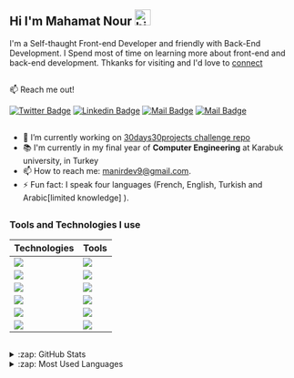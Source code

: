 ## Hi I'm Mahamat Nour <img src="https://user-images.githubusercontent.com/1303154/88677602-1635ba80-d120-11ea-84d8-d263ba5fc3c0.gif" width="28px" alt="hi">

I'm a Self-thaught Front-end Developer and friendly with Back-End Development. I Spend most of time on learning more about front-end and back-end development.
Thkanks for visiting and I'd love to [connect](https://www.linkedin.com/in/mahamat-nour-mahamat-abdraman-b44385175/)
## 
:mailbox: Reach me out!

[![Twitter Badge](https://img.shields.io/badge/-@manirDev-1ca0f1?style=flat&labelColor=1ca0f1&logo=twitter&logoColor=white&link=https://twitter.com/manirDev)](https://twitter.com/manirDev) 
[![Linkedin Badge](https://img.shields.io/badge/-manirDev-0e76a8?style=flat&labelColor=0e76a8&logo=linkedin&logoColor=white)](https://www.linkedin.com/in/mahamat-nour-mahamat-abdraman-b44385175/)
[![Mail Badge](https://img.shields.io/badge/-manirDev-e84393?style=flat&labelColor=e84393&logo=instagram&logoColor=white)](https://www.instagram.com/manirDev/) 
[![Mail Badge](https://img.shields.io/badge/-manirDev-c0392b?style=flat&labelColor=c0392b&logo=gmail&logoColor=white)](mailto:manirdev9@gmail.com)
## 
<!-- TODO: Add last video link -->

- 🔭 I’m currently working on [30days30projects challenge repo](https://github.com/manirDev/30days30projects_Challenge)
- 📚 I'm currently in my final year of <b>Computer Engineering</b> at Karabuk university, in Turkey
- 📫 How to reach me: manirdev9@gmail.com.
- ⚡ Fun fact: I speak four languages (French, English, Turkish and Arabic[limited knowledge] ).
## 


### Tools and Technologies I use

| Technologies  |Tools|
| ------------- | ------------- |
| ![](https://img.shields.io/badge/Code-HTML-informational?style=flat&logo=html5&logoColor=white&color=6aa6f8)  | ![](https://img.shields.io/badge/UiDesign-Figma-informational?style=flat&logo=figma&logoColor=white&color=6aa6f8)  |
| ![](https://img.shields.io/badge/Code-CSS-informational?style=flat&logo=css3&logoColor=white&color=6aa6f8)  | ![](https://img.shields.io/badge/Editor-VS_Code-informational?style=flat&logo=visual-studio-code&logoColor=white&color=6aa6f8) |
| ![](https://img.shields.io/badge/Code-JavaScript-informational?style=flat&logo=javascript&logoColor=white&color=6aa6f8)  | ![](https://img.shields.io/badge/OS-Windows-informational?style=flat&logo=windows&logoColor=white&color=6aa6f8)  |
| ![](https://img.shields.io/badge/Code-ReactJs-informational?style=flat&logo=React&logoColor=white&color=6aa6f8) | ![](https://img.shields.io/badge/Git-Bash-informational?style=flat&logo=git&logoColor=white&color=6aa6f8) |
| ![](https://img.shields.io/badge/Code-Bootstrap-informational?style=flat&logo=bootstrap&logoColor=white&color=6aa6f8)| ![](https://img.shields.io/badge/Git-Repository-informational?style=flat&logo=github&logoColor=white&color=6aa6f8) |
| ![](https://img.shields.io/badge/Code-PHP-informational?style=flat&logo=php&logoColor=white&color=6aa6f8) | ![](https://img.shields.io/badge/Database-MySql-informational?style=flat&logo=mysql&logoColor=white&color=6aa6f8) |


##
<details>
  <summary>:zap: GitHub Stats</summary>

  <img align="left" alt="manir's GitHub Stats" src="https://github-readme-stats.vercel.app/api?username=manirDev&show_icons=true&hide_border=true" />

</details>

<details>
  <summary>:zap: Most Used Languages</summary>

<img align="left" alt="manir's GitHub Top Languages" src="https://github-readme-stats.vercel.app/api/top-langs/?username=manirDev" />

</details>



